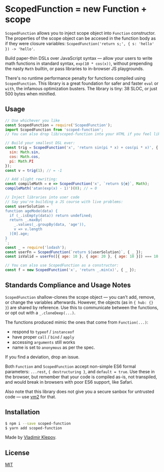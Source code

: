# ScopedFunction = new Function + scope

`ScopedFunction` allows you to inject scope object into `Function` constructor.
The properties of the scope object can be accesed in the function body as if they
were closure variables: `ScopedFunction('return s;', { s: 'hello' }) -> 'hello'`.

Build paper-thin DSLs over JavaScript syntax — allow your users to write math functions
in standard syntax, `exp(10 * cos(x))`, without prepending the nasty `Math`
builtin, or pass libraries to in-browser JS playgrounds.

There's no runtime performance penalty for functions compiled using `ScopedFunction`.
This library is a great foundation for safer and faster `eval` or `with`, the
infamous optimization busters. The library is tiny: 38 SLOC, or just 500 bytes
when minified.

## Usage

```js
// Use whichever you like
const ScopedFunction = require('ScopedFunction');
import ScopedFunction from 'scoped-function';
// You can also drop lib/scoped-function into your HTML if you feel like it

// Build your smallest DSL ever:
const trig = ScopedFunction('x', 'return sin(pi * x) + cos(pi * x)', {
  sin: Math.sin,
  cos: Math.cos,
  pi: Math.PI
});
const v = trig(1); // = -1

// Add slight rewriting:
const compileMath = e => ScopedFunction('x', `return ${e}`, Math);
compileMath('atan(exp(x) - 1)')(0); // = 0

// Inject libraries into user code
// Say you're building a JS course with live problems:
const userSolution = `
function ageMode(data) {
  if (_.isEmpty(data)) return undefined;
  return _.maxBy(
    _.values(_.groupBy(data, 'age')),
    v => v.length
  )[0].age;
}
`;
const _ = require('lodash');
const userFn = ScopedFunction(`return ${userSolution}`, { _ });
const isValid = userFn([{ age: 10 }, { age: 20 }, { age: 10 }]) === 10;

// You can also use ScopedFunction as a constructor:
const f = new ScopedFunction('x', 'return _.min(x)', { _ });
```

## Standards Compliance and Usage Notes

`ScopedFunction` shallow-clones the scope object — you can't add, remove, or change
the variables afterwards. However, the objects (as in `{ hub: {} }`) are shared
by reference. Use this to communicate between the functions, or opt out with
a `_.cloneDeep(...)`.

The functions produced mimic the ones that come from `Function(...)`:

 - respond to `typeof` / `instanceof`
 - have proper `call` / `bind` / `apply`
 - accessing `arguments` still works
 - name is set to `anonymous` as per the spec.

If you find a deviation, drop an issue.

Both `Function` and `ScopedFunction` accept non-simple ES6 formal
parameters: `...rest`, `{ destructuring }`, and `default = true`. Use these in
the browser, but remember that your code is compiled as-is, not transpiled,
and would break in browsers with poor ES6 support, like Safari.

Also note that this library does not give you a secure sanbox for untrusted code
— use [vm2](https://github.com/patriksimek/vm2) for that.

## Installation
```sh
$ npm i --save scoped-function
$ yarn add scoped-function
```

Made by [Vladimir Klepov](https://github.com/thoughtspile).

## License

[MIT](LICENSE)
